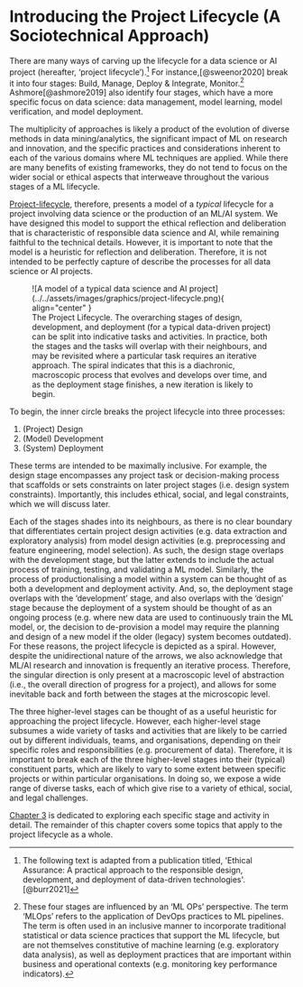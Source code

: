 # Introducing the Project Lifecycle (A Sociotechnical Approach)

There are many ways of carving up the lifecycle for a data science or AI project (hereafter, ‘project lifecycle’).[^assurance]
For instance,[@sweenor2020] break it into four stages: Build, Manage, Deploy & Integrate, Monitor.[^mlops]
Ashmore[@ashmore2019] also identify four stages, which have a more specific focus on data science: data management, model learning, model verification, and model deployment.

[^assurance]: The following text is adapted from a publication titled, 'Ethical Assurance: A practical approach to the responsible design, development, and deployment of data-driven technologies'.[@burr2021]

[^mlops]: These four stages are influenced by an ‘ML OPs’ perspective.
The term ‘MLOps’ refers to the application of DevOps practices to ML pipelines.
The term is often used in an inclusive manner to incorporate traditional statistical or data science practices that support the ML lifecycle, but are not themselves constitutive of machine learning (e.g. exploratory data analysis), as well as deployment practices that are important within business and operational contexts (e.g. monitoring key performance indicators).

The multiplicity of approaches is likely a product of the evolution of diverse methods in data mining/analytics, the significant impact of ML on research and innovation, and the specific practices and considerations inherent to each of the various domains where ML techniques are applied.
While there are many benefits of existing frameworks, they do not tend to focus on the wider social or ethical aspects that interweave throughout the various stages of a ML lifecycle.

[Project-lifecycle](../chapter3/index.md), therefore, presents a model of a *typical* lifecycle for a project involving data science or the production of an ML/AI system.
We have designed this model to support the ethical reflection and deliberation that is characteristic of responsible data science and AI, while remaining faithful to the technical details.
However, it is important to note that the model is a heuristic for reflection and deliberation.
Therefore, it is not intended to be perfectly capture of describe the processes for all data science or AI projects.

<figure markdown>
  ![A model of a typical data science and AI project](../../assets/images/graphics/project-lifecycle.png){ align="center" }
  <figcaption>The Project Lifecycle. The overarching stages of design, development, and deployment (for a typical data-driven project) can be split into indicative tasks and activities. In practice, both the stages and the tasks will overlap with their neighbours, and may be revisited where a particular task requires an iterative approach. The spiral indicates that this is a diachronic, macroscopic process that evolves and develops over time, and as the deployment stage finishes, a new iteration is likely to begin.</figcaption>
</figure>

To begin, the inner circle breaks the project lifecycle into three processes:

1. (Project) Design
2. (Model) Development
3. (System) Deployment

These terms are intended to be maximally inclusive.
For example, the design stage encompasses any project task or decision-making process that scaffolds or sets constraints on later project stages (i.e. design system constraints).
Importantly, this includes ethical, social, and legal constraints, which we will discuss later.

Each of the stages shades into its neighbours, as there is no clear boundary that differentiates certain project design activities (e.g. data extraction and exploratory analysis) from model design activities (e.g. preprocessing and feature engineering, model selection).
As such, the design stage overlaps with the development stage, but the latter extends to include the actual process of training, testing, and validating a ML model.
Similarly, the process of productionalising a model within a system can be thought of as both a development and deployment activity.
And, so, the deployment stage overlaps with the ‘development’ stage, and also overlaps with the ‘design’ stage because the deployment of a system should be thought of as an ongoing process (e.g. where new data are used to continuously train the ML model, or, the decision to de-provision a model may require the planning and design of a new model if the older (legacy) system becomes outdated).
For these reasons, the project lifecycle is depicted as a spiral.
However, despite the unidirectional nature of the arrows, we also acknowledge that ML/AI research and innovation is frequently an iterative process.
Therefore, the singular direction is only present at a macroscopic level of abstraction (i.e., the overall direction of progress for a project), and allows for some inevitable back and forth between the stages at the microscopic level.

The three higher-level stages can be thought of as a useful heuristic for approaching the project lifecycle.
However, each higher-level stage subsumes a wide variety of tasks and activities that are likely to be carried out by different individuals, teams, and organisations, depending on their specific roles and responsibilities (e.g. procurement of data).
Therefore, it is important to break each of the three higher-level stages into their (typical) constituent parts, which are likely to vary to some extent between specific projects or within particular organisations.
In doing so, we expose a wide range of diverse tasks, each of which give rise to a variety of ethical, social, and legal challenges.

[Chapter 3](../chapter3/index.md) is dedicated to exploring each specific stage and activity in detail. The remainder of this chapter covers some topics that apply to the project lifecycle as a whole.

